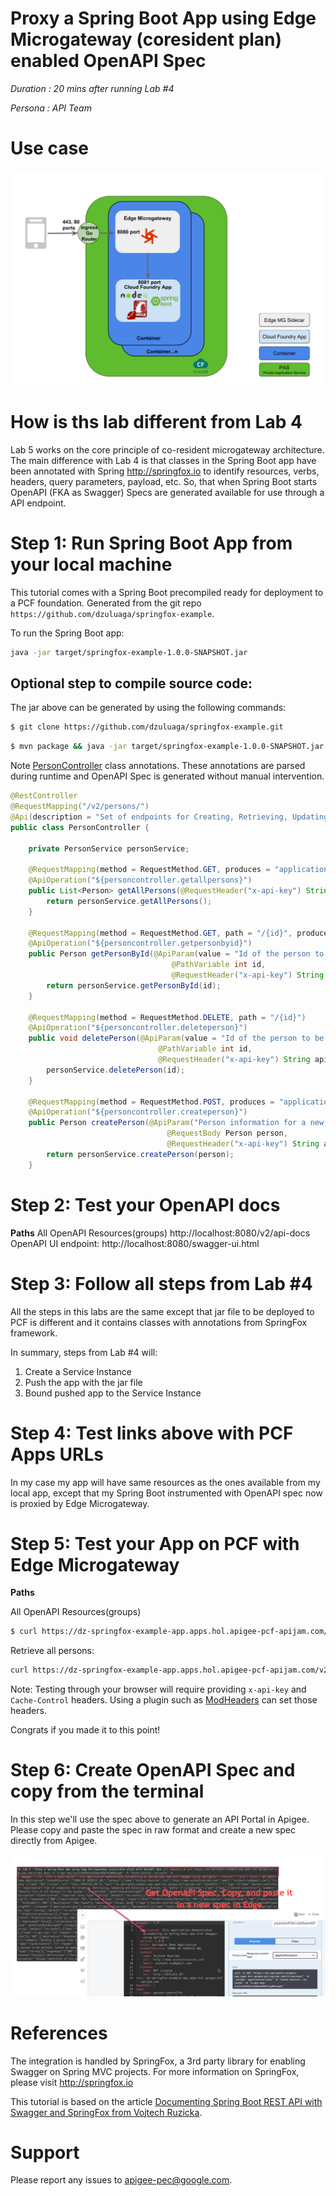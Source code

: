 # Proxy a Spring Boot App using Edge Microgateway (coresident plan) enabled OpenAPI Spec

*Duration : 20 mins after running Lab #4*

*Persona : API Team*

# Use case

![Apigee Microgateway Coresident Plan](./images/Apigee_Microgateway_Coresident.png "Apigee Microgateway Coresident Plan")

# How is ths lab different from Lab 4
Lab 5 works on the core principle of co-resident microgateway architecture. The main difference with Lab 4 is that classes in the Spring Boot app have been annotated with Spring http://springfox.io to identify resources, verbs, headers, query parameters, payload, etc. So, that when Spring Boot starts OpenAPI (FKA as Swagger) Specs are generated available for use through a API endpoint.

# Step 1: Run Spring Boot App from your local machine
This tutorial comes with a Spring Boot precompiled ready for deployment to a PCF foundation. Generated from the git repo `https://github.com/dzuluaga/springfox-example`.

To run the Spring Boot app:
```bash
java -jar target/springfox-example-1.0.0-SNAPSHOT.jar
```

## Optional step to compile source code:

The jar above can be generated by using the following commands: 
```bash
$ git clone https://github.com/dzuluaga/springfox-example.git
```
```bash
$ mvn package && java -jar target/springfox-example-1.0.0-SNAPSHOT.jar
```

Note [PersonController](https://github.com/dzuluaga/springfox-example/blob/master/src/main/java/com/vojtechruzicka/springfoxexample/controllers/PersonController.java) class annotations. These annotations are parsed during runtime and OpenAPI Spec is generated without manual intervention.

```java
@RestController
@RequestMapping("/v2/persons/")
@Api(description = "Set of endpoints for Creating, Retrieving, Updating and Deleting of Persons.")
public class PersonController {

    private PersonService personService;

    @RequestMapping(method = RequestMethod.GET, produces = "application/json")
    @ApiOperation("${personcontroller.getallpersons}")
    public List<Person> getAllPersons(@RequestHeader("x-api-key") String apiKey, @RequestHeader(value = "Cache-Control", defaultValue="no-cache") String cacheControl) {
        return personService.getAllPersons();
    }

    @RequestMapping(method = RequestMethod.GET, path = "/{id}", produces = "application/json")
    @ApiOperation("${personcontroller.getpersonbyid}")
    public Person getPersonById(@ApiParam(value = "Id of the person to be obtained. Cannot be empty.", required = true)
                                    @PathVariable int id,
                                    @RequestHeader("x-api-key") String apiKey, @RequestHeader(value = "Cache-Control", defaultValue="no-cache") String cacheControl) {
        return personService.getPersonById(id);
    }

    @RequestMapping(method = RequestMethod.DELETE, path = "/{id}")
    @ApiOperation("${personcontroller.deleteperson}")
    public void deletePerson(@ApiParam(value = "Id of the person to be deleted. Cannot be empty.", required = true)
                                 @PathVariable int id,
                                 @RequestHeader("x-api-key") String apiKey, @RequestHeader(value = "Cache-Control", defaultValue="no-cache") String cacheControl) {
        personService.deletePerson(id);
    }

    @RequestMapping(method = RequestMethod.POST, produces = "application/json")
    @ApiOperation("${personcontroller.createperson}")
    public Person createPerson(@ApiParam("Person information for a new person to be created.")
                                   @RequestBody Person person,
                                   @RequestHeader("x-api-key") String apiKey, @RequestHeader(value = "Cache-Control", defaultValue="no-cache") String cacheControl) {
        return personService.createPerson(person);
    }


```

# Step 2: Test your OpenAPI docs

**Paths**
All OpenAPI Resources(groups) http://localhost:8080/v2/api-docs
OpenAPI UI endpoint: http://localhost:8080/swagger-ui.html


# Step 3: Follow all steps from Lab #4

All the steps in this labs are the same except that jar file to be deployed to PCF is different and it contains classes with annotations from SpringFox framework.

In summary, steps from Lab #4 will:

1. Create a Service Instance
2. Push the app with the jar file
3. Bound pushed app to the Service Instance

# Step 4: Test links above with PCF Apps URLs
In my case my app will have same resources as the ones available from my local app, except that my Spring Boot instrumented with OpenAPI spec now is proxied by Edge Microgateway.


# Step 5: Test your App on PCF with Edge Microgateway

**Paths**

All OpenAPI Resources(groups) 

```bash
$ curl https://dz-springfox-example-app.apps.hol.apigee-pcf-apijam.com/v2/api-docs -H 'x-api-key:yty2x3mP5A1otbSwmiKRAY4ipMOonupF' -H 'Cache-Control: no-cache' -k
```

Retrieve all persons:

```bash
curl https://dz-springfox-example-app.apps.hol.apigee-pcf-apijam.com/v2/persons/ -H 'x-api-key:yty2x3mP5A1otbSwmiKRAY4ipMOonupF' -H 'Cache-Control: no-cache' -k
```


Note: Testing through your browser will require providing `x-api-key` and `Cache-Control` headers. Using a plugin such as [ModHeaders](https://chrome.google.com/webstore/detail/modheader/idgpnmonknjnojddfkpgkljpfnnfcklj/related?hl=en) can set those headers.

Congrats if you made it to this point!

# Step 6: Create OpenAPI Spec and copy from the terminal

In this step we'll use the spec above to generate an API Portal in Apigee. Please copy and paste the spec in raw format and create a new spec directly from Apigee.

![alt text](./images/copy-openapi-spec-to-edge.png "Logo Title Text 1")


# References

The integration is handled by SpringFox, a 3rd party library for enabling Swagger on Spring MVC projects.
For more information on SpringFox, please visit http://springfox.io

This tutorial is based on the article [Documenting Spring Boot REST API with Swagger and SpringFox from Vojtech Ruzicka](https://www.vojtechruzicka.com/documenting-spring-boot-rest-api-swagger-springfox/). 

# Support

Please report any issues to apigee-pec@google.com.